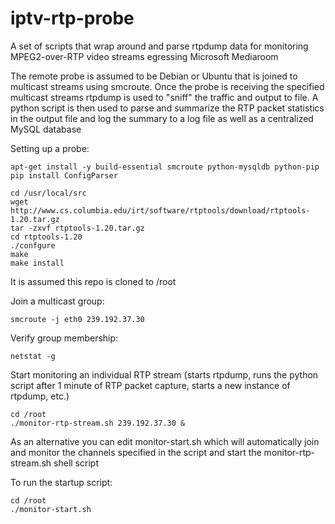 iptv-rtp-probe
======================

A set of scripts that wrap around and parse rtpdump data for monitoring MPEG2-over-RTP video streams egressing Microsoft Mediaroom

The remote probe is assumed to be Debian or Ubuntu that is joined to multicast streams using smcroute. Once the probe is receiving the specified multicast streams rtpdump
is used to "sniff" the traffic and output to file. A python script is then used to parse and summarize the RTP packet statistics in the output file and log the summary to a log file
as well as a centralized MySQL database

Setting up a probe:

````
apt-get install -y build-essential smcroute python-mysqldb python-pip
pip install ConfigParser

cd /usr/local/src
wget http://www.cs.columbia.edu/irt/software/rtptools/download/rtptools-1.20.tar.gz
tar -zxvf rtptools-1.20.tar.gz
cd rtptools-1.20
./confgure
make
make install
````

It is assumed this repo is cloned to /root

Join a multicast group:
````
smcroute -j eth0 239.192.37.30
````

Verify group membership:
````
netstat -g
````
Start monitoring an individual RTP stream (starts rtpdump, runs the python script after 1 minute of RTP packet capture, starts a new instance of rtpdump, etc.)
````
cd /root
./monitor-rtp-stream.sh 239.192.37.30 &
````

As an alternative you can edit monitor-start.sh which will automatically join
and monitor the channels specified in the script and start the monitor-rtp-stream.sh shell script

To run the startup script:
````
cd /root
./monitor-start.sh
````
